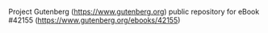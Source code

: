 Project Gutenberg (https://www.gutenberg.org) public repository for eBook #42155 (https://www.gutenberg.org/ebooks/42155)
